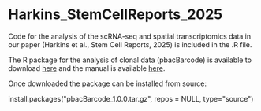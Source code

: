 # Harkins_StemCellReports_2025


Code for the analysis of the scRNA-seq and spatial transcriptomics data in our paper (Harkins et al., Stem Cell Reports, 2025) is included in the .R file.

The R package for the analysis of clonal data (pbacBarcode) is available to download [here](https://www.dropbox.com/scl/fi/3juxnv2uat5rw2t6qztcd/pbacBarcode_1.0.0.tar.gz?rlkey=0fawalk5uyqxkt7w82n80f5p2&dl=0) and the manual is available [here](https://www.dropbox.com/scl/fi/dm68pjdxwtmoa5stbmyom/Manual-for-R-Package-pbacBarcode.pdf?rlkey=gab2v59wwlysswjzi1wecdzso&dl=0).

Once downloaded the package can be installed from source:

install.packages("pbacBarcode_1.0.0.tar.gz", repos = NULL, type="source")
